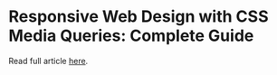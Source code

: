 # Responsive Web Design with CSS Media Queries: Complete Guide

Read full article [here](https://www.djamware.com/post/686ddfb1942fae0a719185d8/responsive-web-design-with-css-media-queries-complete-guide).

